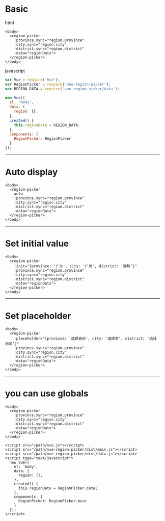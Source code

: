 <script type="text/javascript" src="http://cdnjs.cloudflare.com/ajax/libs/vue/1.0.12/vue.min.js"></script>
<script type="text/javascript" src="https://cdn.rawgit.com/QingWei-Li/vue-region-picker/master/dist/main.js"></script>
<script type="text/javascript" src="https://cdn.rawgit.com/QingWei-Li/vue-region-picker/master/dist/data.js"></script>
<link rel="stylesheet" href="stylesheets/github-light.css">

# Basic

html

```vue
<body>
  <region-picker
    :province.sync="region.province"
    :city.sync="region.city"
    :district.sync="region.district"
    :data="regionData">
  </region-picker>
</body>
```

javascript

```javascript
var Vue = require('Vue');
var RegionPicker = require('vue-region-picker');
var REGION_DATA = require('vue-region-picker/data');

new Vue({
  el: 'body',
  data: {
    region: {},
  },
  created() {
    this.regionData = REGION_DATA;
  },
  components: {
    RegionPicker: RegionPicker
  }
});
```

<demo1>
  <region-picker
    :province.sync="region.province"
    :city.sync="region.city"
    :district.sync="region.district"
    :data="regionData">
  </region-picker>
</demo1>

<script>
new Vue({
  el: 'demo1',
  data: {
    region: {},
  },
  created() {
    this.regionData = RegionPicker.data;
  },
  components: {
    RegionPicker: RegionPicker.main
  }
});
</script>

-------------

# Auto display
```vue
<body>
  <region-picker
    auto
    :province.sync="region.province"
    :city.sync="region.city"
    :district.sync="region.district"
    :data="regionData">
  </region-picker>
</body>
```

<demo2>
  <region-picker
    auto
    :province.sync="region.province"
    :city.sync="region.city"
    :district.sync="region.district"
    :data="regionData">
  </region-picker>
</demo2>

<script>
new Vue({
  el: 'demo2',
  data: {
    region: {},
  },
  created() {
    this.regionData = RegionPicker.data;
  },
  components: {
    RegionPicker: RegionPicker.main
  }
});
</script>


----------

# Set initial value
```vue
<body>
  <region-picker
    :init="{province: '广东', city: '广州', district: '海珠'}"
    :province.sync="region.province"
    :city.sync="region.city"
    :district.sync="region.district"
    :data="regionData">
  </region-picker>
</body>
```

<demo3>
  <region-picker
    :init="{province: '广东', city: '广州', district: '海珠'}"
    :province.sync="region.province"
    :city.sync="region.city"
    :district.sync="region.district"
    :data="regionData">
  </region-picker>
</demo3>

<script>
new Vue({
  el: 'demo3',
  data: {
    region: {},
  },
  created() {
    this.regionData = RegionPicker.data;
  },
  components: {
    RegionPicker: RegionPicker.main
  }
});
</script>

---------

# Set placeholder
```vue
<body>
  <region-picker
    :placeholder="{province: '选择省份', city: '选择市', district: '选择地区'}"
    :province.sync="region.province"
    :city.sync="region.city"
    :district.sync="region.district"
    :data="regionData">
  </region-picker>
</body>
```

<demo4>
  <region-picker
    :placeholder="{province: '选择省份', city: '选择市', district: '选择地区'}"
    :province.sync="region.province"
    :city.sync="region.city"
    :district.sync="region.district"
    :data="regionData">
  </region-picker>
</demo4>

<script>
new Vue({
  el: 'demo4',
  data: {
    region: {},
  },
  created() {
    this.regionData = RegionPicker.data;
  },
  components: {
    RegionPicker: RegionPicker.main
  }
});
</script>

--------

# you can use globals

```vue
<body>
  <region-picker
    :province.sync="region.province"
    :city.sync="region.city"
    :district.sync="region.district"
    :data="regionData">
  </region-picker>
</body>

<script src="/path/vue.js"></script>
<script src="/path/vue-region-picker/dist/main.js"></script>
<script src="/path/vue-region-picker/dist/data.js"></script>
<script type="text/javascript">
  new Vue({
    el: 'body',
    data: {
      region: {},
    },
    created() {
      this.regionData = RegionPicker.data;
    },
    components: {
      RegionPicker: RegionPicker.main
    }
  });
</script>
```

